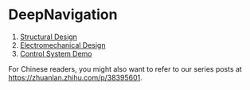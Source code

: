 # DeepNavigation

1. [Structural Design](structural.md)
1. [Electromechanical Design](electromechanical.md)
1. [Control System Demo](POCs/control_system_demo/README.md)

For Chinese readers, you might also want to refer to our series posts at https://zhuanlan.zhihu.com/p/38395601.

